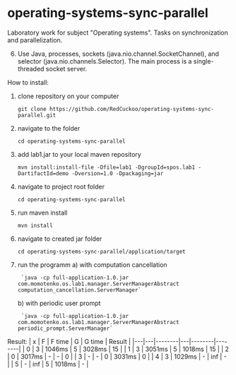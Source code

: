 # operating-systems-sync-parallel
Laboratory work for subject "Operating systems". Tasks on synchronization and parallelization.

6. Use Java, processes, sockets (java.nio.channel.SocketChannel), and selector (java.nio.channels.Selector). The main process is a single-threaded socket server.

How to install:
1) clone repository on your computer

	`git clone https://github.com/RedCuckoo/operating-systems-sync-parallel.git`

2) navigate to the folder

	`cd operating-systems-sync-parallel`

3) add lab1.jar to your local maven repository

	`mvn install:install-file -Dfile=lab1 -DgroupId=spos.lab1 -DartifactId=demo -Dversion=1.0 -Dpackaging=jar`

4) navigate to project root folder

	`cd operating-systems-sync-parallel`

5) run maven install

	`mvn install`

6) navigate to created jar folder

	`cd operating-systems-sync-parallel/application/target`

7) run the programm 
	a) with computation cancellation

		`java -cp full-application-1.0.jar com.momotenko.os.lab1.manager.ServerManagerAbstract computation_cancellation.ServerManager`
	
	b) with periodic user prompt

		`java -cp full-application-1.0.jar com.momotenko.os.lab1.manager.ServerManagerAbstract periodic_prompt.ServerManager`

Result:
| x | F | F time | G | G time | Result |
|---|---|--------|---|--------|--------|
| 0 | 3 | 1046ms | 5 | 3028ms | 15     |
| 1 | 3 | 3051ms | 5 | 1018ms | 15     |
| 2 | 0 | 3017ms | - | -      | 0      |
| 3 | - | -      | 0 | 3031ms | 0      |
| 4 | 3 | 1029ms | - | inf    | -      |
| 5 | - | inf    | 5 | 1018ms | -      |